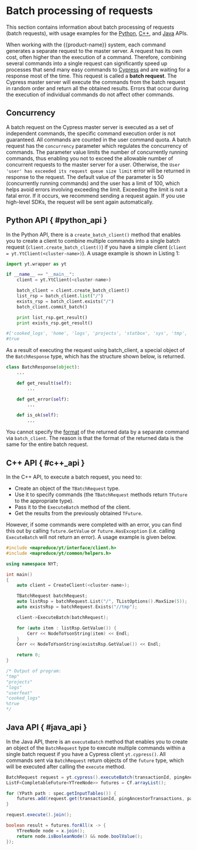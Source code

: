 # Batch processing of requests

This section contains information about batch processing of requests (batch requests), with usage examples for the [Python](../../../user-guide/storage/batch-requests.md#python_api), [C++](../../../user-guide/storage/batch-requests.md#c++_api), and [Java](../../../user-guide/storage/batch-requests.md#java_api) APIs.

When working with the {{product-name}} system, each command generates a separate request to the master server. A request has its own cost, often higher than the execution of a command. Therefore, combining several commands into a single request can significantly speed up processes that send many easy commands to [Cypress](../../../user-guide/storage/cypress.md) and are waiting for a response most of the time. This request is called a **batch request**. The Cypress master server will execute the commands from the batch request in random order and return all the obtained results. Errors that occur during the execution of individual commands do not affect other commands.

## Concurrency

A batch request on the Cypress master server is executed as a set of independent commands, the specific command execution order is not guaranteed. All commands are counted in the user command quota. A batch request has the `concurrency` parameter which regulates the concurrency of commands. The parameter value limits the number of concurrently running commands, thus enabling you not to exceed the allowable number of concurrent requests to the master server for a user. Otherwise, the `User 'user' has exceeded its request queue size limit` error will be returned in response to the request. The default value of the parameter is 50 (concurrently running commands) and the user has a limit of 100, which helps avoid errors involving exceeding the limit. Exceeding the limit is not a fatal error. If it occurs, we recommend sending a request again. If you use high-level SDKs, the request will be sent again automatically.

## Python API { #python_api }

In the Python API, there is a `create_batch_client()` method that enables you to create a client to combine multiple commands into a single batch request (`client.create_batch_client()`) if you have a simple client (`client = yt.YtClient(<cluster-name>)`). A usage example is shown in Listing 1:

```python
import yt.wrapper as yt

if __name__ == "__main__":
    client = yt.YtClient(<cluster-name>)

    batch_client = client.create_batch_client()
    list_rsp = batch_client.list("/")
    exists_rsp = batch_client.exists("/")
    batch_client.commit_batch()

    print list_rsp.get_result()
    print exists_rsp.get_result()

#['cooked_logs', 'home', 'logs', 'projects', 'statbox', 'sys', 'tmp', 'user_sessions', 'userdata', 'userfeat', 'userstats']
#true
```

As a result of executing the request using batch_client, a special object of the `BatchResponse` type, which has the structure shown below, is returned.

```python
class BatchResponse(object):
    ...

    def get_result(self):
        ...

    def get_error(self):
        ...

    def is_ok(self):
        ...
```

You cannot specify the [format](../../../user-guide/storage/formats.md) of the returned data by a separate command via `batch_client`. The reason is that the format of the returned data is the same for the entire batch request.

## C++ API { #c++_api }

In the C++ API, to execute a batch request, you need to:

- Create an object of the `TBatchRequest` type.
- Use it to specify commands (the `TBatchRequest` methods return `TFuture` to the appropriate type).
- Pass it to the `ExecuteBatch` method of the client.
- Get the results from the previously obtained `TFuture`.

However, if some commands were completed with an error, you can find this out by calling `future.GetValue` or `future.HasException` (i.e. calling `ExecuteBatch` will not return an error). A usage example is given below.

```c++
#include <mapreduce/yt/interface/client.h>
#include <mapreduce/yt/common/helpers.h>

using namespace NYT;

int main()
{
    auto client = CreateClient(<cluster-name>);

    TBatchRequest batchRequest;
    auto listRsp = batchRequest.List("/", TListOptions().MaxSize(5));
    auto existsRsp = batchRequest.Exists("//tmp");

    client->ExecuteBatch(batchRequest);

    for (auto item : listRsp.GetValue()) {
        Cerr << NodeToYsonString(item) << Endl;
    }
    Cerr << NodeToYsonString(existsRsp.GetValue()) << Endl;

    return 0;
}

/* Output of program:
"tmp"
"projects"
"logs"
"userfeat"
"cooked_logs"
%true
*/
```

## Java API { #java_api }

In the Java API, there is an `executeBatch` method that enables you to create an object of the `BatchRequest` type to execute multiple commands within a single batch request if you have a Cypress client `yt.cypress()`. All commands sent via `BatchRequest` return objects of the `future` type, which will be executed after calling the `execute` method.

```java
BatchRequest request = yt.cypress().executeBatch(transactionId, pingAncestorTransactions, Option.empty());
ListF<CompletableFuture<YTreeNode>> futures = Cf.arrayList();

for (YPath path : spec.getInputTables()) {
	futures.add(request.get(transactionId, pingAncestorTransactions, path.attribute("sorted"), Cf.set()));
}

request.execute().join();

boolean result = futures.forAll(x -> {
	YTreeNode node = x.join();
	return node.isBooleanNode() && node.boolValue();
});
```
